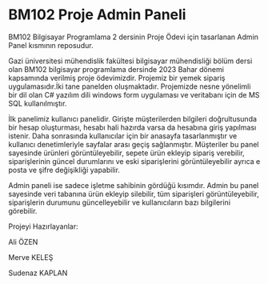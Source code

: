 # BM102 Proje Admin Paneli 
BM102 Bilgisayar Programlama 2 dersinin Proje Ödevi için tasarlanan Admin Panel kısmının reposudur.

Gazi üniversitesi mühendislik fakültesi bilgisayar mühendisliği bölüm dersi olan BM102 bilgisayar programlama dersinde 2023 Bahar dönemi kapsamında verilmiş proje ödevimizdir.
Projemiz bir yemek sipariş uygulamasıdır.İki tane panelden oluşmaktadır. Projemizde nesne yönelimli bir dil olan C# yazılım dili windows form uygulaması ve veritabanı için de MS SQL kullanılmıştır.

İlk panelimiz kullanıcı panelidir. Girişte müşterilerden bilgileri doğrultusunda bir hesap oluşturması, hesabı hali hazırda varsa da hesabına giriş yapılması istenir. Daha sonrasında kullanıcılar için bir anasayfa tasarlanmıştır ve kullanıcı denetimleriyle sayfalar arası geçiş sağlanmıştır. Müşteriler bu panel sayesinde ürünleri görüntüleyebilir, sepete ürün ekleyip sipariş verebilir, siparişlerinin güncel durumlarını ve eski siparişlerini görüntüleyebilir ayrıca e posta ve şifre değişikliği yapabilir.

Admin paneli ise sadece işletme sahibinin gördüğü kısımdır. Admin bu panel sayesinde veri tabanına ürün ekleyip silebilir, tüm siparişleri görüntüleyebilir, siparişlerin durumunu güncelleyebilir ve kullanıcıların bazı bilgilerini görebilir.

Projeyi Hazırlayanlar:

Ali ÖZEN

Merve KELEŞ

Sudenaz KAPLAN
